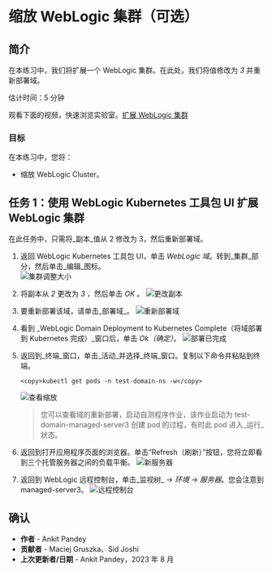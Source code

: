 # 缩放 WebLogic 集群（可选）

## 简介

在本练习中，我们将扩展一个 WebLogic 集群。在此处，我们将值修改为 _3_ 并重新部署域。

估计时间：5 分钟

观看下面的视频，快速浏览实验室。[扩展 WebLogic 集群](videohub:1_mcl3p6td)

### 目标

在本练习中，您将：

*   缩放 WebLogic Cluster。

## 任务 1：使用 WebLogic Kubernetes 工具包 UI 扩展 WebLogic 集群

在此任务中，只需将_副本_值从 2 修改为 3，然后重新部署域。

1.  返回 WebLogic Kubernetes 工具包 UI，单击 _WebLogic 域_。转到_集群_部分，然后单击_编辑_图标。  
    ![集群调整大小](images/cluster-resize.png)
    
2.  将副本从 _2_ 更改为 _3_ ，然后单击 _OK_ 。 ![更改副本](images/change-replicas.png)
    
3.  要重新部署该域，请单击_部署域_。 ![重新部署域](images/redeploy-domain.png)
    
4.  看到 _WebLogic Domain Deployment to Kubernetes Complete（将域部署到 Kubernetes 完成）_窗口后，单击 _Ok（确定）_。 ![部署已完成](images/deployment-complete.png)
    
5.  返回到_终端_窗口，单击_活动_并选择_终端_窗口。复制以下命令并粘贴到终端。
    
        <copy>kubectl get pods -n test-domain-ns -w</copy>
        
    
    ![查看缩放](images/view-scaling.png)
    
    > 您可以查看域的重新部署，启动自测程序作业，该作业启动为 test-domain-managed-server3 创建 pod 的过程，有时此 pod 进入_运行_状态。
    
6.  返回到打开应用程序页面的浏览器。单击“Refresh（刷新）”按钮，您将立即看到三个托管服务器之间的负载平衡。 ![新服务器](images/new-server.png)
    
7.  返回到 WebLogic 远程控制台，单击_监视树_ -> _环境_ -> _服务器_。您会注意到 managed-server3。 ![远程控制台](images/remote-console.png)
    

## 确认

*   **作者** - Ankit Pandey
*   **贡献者** - Maciej Gruszka、Sid Joshi
*   **上次更新者/日期** - Ankit Pandey，2023 年 8 月